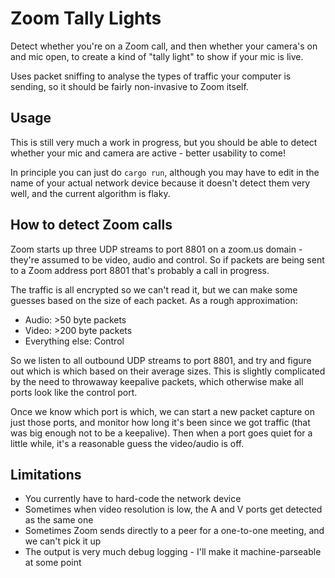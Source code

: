 # Zoom Tally Lights
Detect whether you're on a Zoom call, and then whether your camera's on and mic open, to create a kind of "tally light" to show if your mic is live.

Uses packet sniffing to analyse the types of traffic your computer is sending, so it should be fairly non-invasive to Zoom itself.

## Usage
This is still very much a work in progress, but you should be able to detect whether your mic and camera are active - better usability to come!

In principle you can just do `cargo run`, although you may have to edit in the name of your actual network device because it doesn't detect them very well, and the current algorithm is flaky.

## How to detect Zoom calls
Zoom starts up three UDP streams to port 8801 on a zoom.us domain - they're assumed to be video, audio and control. So if packets are being sent to a Zoom address port 8801 that's probably a call in progress.

The traffic is all encrypted so we can't read it, but we can make some guesses based on the size of each packet. As a rough approximation:
- Audio: >50 byte packets
- Video: >200 byte packets
- Everything else: Control

So we listen to all outbound UDP streams to port 8801, and try and figure out which is which based on their average sizes. This is slightly complicated by the need to throwaway keepalive packets, which otherwise make all ports look like the control port.

Once we know which port is which, we can start a new packet capture on just those ports, and monitor how long it's been since we got traffic (that was big enough not to be a keepalive). Then when a port goes quiet for a little while, it's a reasonable guess the video/audio is off.

## Limitations
- You currently have to hard-code the network device
- Sometimes when video resolution is low, the A and V ports get detected as the same one
- Sometimes Zoom sends directly to a peer for a one-to-one meeting, and we can't pick it up
- The output is very much debug logging - I'll make it machine-parseable at some point
